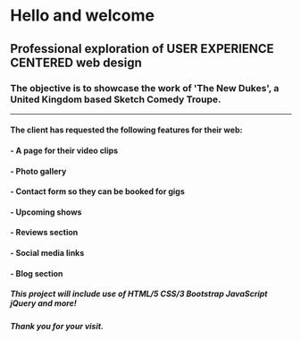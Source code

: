 # Hello and welcome 



## Professional exploration of USER EXPERIENCE CENTERED web design

### The objective is to showcase the work of 'The New Dukes', a United Kingdom based Sketch Comedy Troupe. 

____________________________    

#### The client has requested the following features for their web:
#### - A page for their video clips 
#### - Photo gallery
#### - Contact form so they can be booked for gigs
#### - Upcoming shows 
#### - Reviews section
#### - Social media links 
#### - Blog section


##### This project will include use of HTML/5 CSS/3 Bootstrap JavaScript jQuery and more! 
##### Thank you for your visit.


